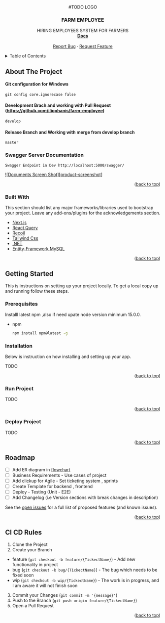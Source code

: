 <div id="top"></div>

<!-- PROJECT LOGO -->
<br />
<div align="center">
   #TODO LOGO

  <h3 align="center">FARM EMPLOYEE</h3>

  <p align="center">
    HIRING EMPLOYEES SYSTEM FOR FARMERS 
    <br />
    <a href="https://github.com/iliophanis/farm-employee/blob/main/documentation/analysis.txt"><strong>Docs</strong></a>
    <br />
    <br />
    <!-- <a href="https://github.com/iliophanis/farm-employee">View Demo</a>
    · -->
    <a href="https://github.com/iliophanis/farm-employee/issues">Report Bug</a>
    ·
    <a href="https://github.com/iliophanis/farm-employee/issues">Request Feature</a>
  </p>
</div>

<!-- TABLE OF CONTENTS -->
<details>
  <summary>Table of Contents</summary>
  <ol>
    <li>
      <a href="#about-the-project">About The Project</a>
      <ul>
        <li><a href="#built-with">Built With</a></li>
      </ul>
    </li>
    <li>
      <a href="#getting-started">Getting Started</a>
      <ul>
        <li><a href="#prerequisites">Prerequisites</a></li>
        <li><a href="#installation">Installation</a></li>
        <li><a href="#run-project">Run Project</a> </li>
        <li><a href="#deploy-project">Deploy Project</a> </li>
      </ul>
    </li>
    <li><a href="#roadmap">Roadmap</a></li>
    <li><a href="#ci-cd-rules">CI/CD Rules</a></li>
  </ol>
</details>

<!-- ABOUT THE PROJECT -->

## About The Project
#### Git configuration for Windows 
```
git config core.ignorecase false
```
#### Development Brach and working with Pull Request (https://github.com/iliophanis/farm-employee)
```
develop
```

#### Release Branch and Working with merge from develop branch
```
master
```

### Swagger Server Documentation
```
Swagger Endpoint in Dev http://localhost:5000/swagger/
```

[![Documents Screen Shot][product-screenshot]]()

<p align="right">(<a href="#top">back to top</a>)</p>

### Built With

This section should list any major frameworks/libraries used to bootstrap your project. Leave any add-ons/plugins for the acknowledgements section.

- [Next.js](https://nextjs.org/)
- [React Query](https://react-query.tanstack.com/)
- [Recoil](https://recoiljs.org/docs/introduction/installation)
- [Tailwind Css](https://tailwindcss.com/)
- [.NET](https://docs.microsoft.com/en-us/dotnet/fundamentals/)
- [Entity-Framework MySQL](https://learn.microsoft.com/en-us/ef/core/get-started/overview/install)

<p align="right">(<a href="#top">back to top</a>)</p>

<!-- GETTING STARTED -->

## Getting Started

This is instructions on setting up your project locally.
To get a local copy up and running follow these steps.

### Prerequisites

Installl latest npm ,also if need upate node version minimum 15.0.0.

- npm
  ```sh
  npm install npm@latest -g
  ```

### Installation

Below is instruction on how installing and setting up your app.

TODO

<p align="right">(<a href="#top">back to top</a>)</p>

### Run Project

TODO

<p align="right">(<a href="#top">back to top</a>)</p>

### Deploy Project

TODO

<p align="right">(<a href="#top">back to top</a>)</p>

<!-- ROADMAP -->

## Roadmap

- [ ] Add ER diagram in [flowchart](https://app.diagrams.net/)
- [ ] Business Requirements - Use cases of project
- [ ] Add clickup for Agile - Set ticketing system , sprints
- [ ] Create Template for backend , frontend
- [ ] Deploy - Testing (Unit - E2E)
- [ ] Add Changelog (i.e Version sections with break changes in description)
  
See the [open issues](https://github.com/iliophanis/farm-employee) for a full list of proposed features (and known issues).

<p align="right">(<a href="#top">back to top</a>)</p>

<!-- CI/CD -->

## CI CD Rules

1. Clone the Project
2. Create your Branch
  - feature (`git checkout -b feature/{TickectName}`) - Add new functionality in project
  - bug  (`git checkout -b bug/{TickectName}`) - The bug which needs to be fixed soon
  - wip  (`git checkout -b wip/{TickectName}`) - The work is in progress, and I am aware it will not finish soon
3. Commit your Changes (`git commit -m '{message}'`)
4. Push to the Branch (`git push origin feature/{TickectName}`)
5. Open a Pull Request

<p align="right">(<a href="#top">back to top</a>)</p>

